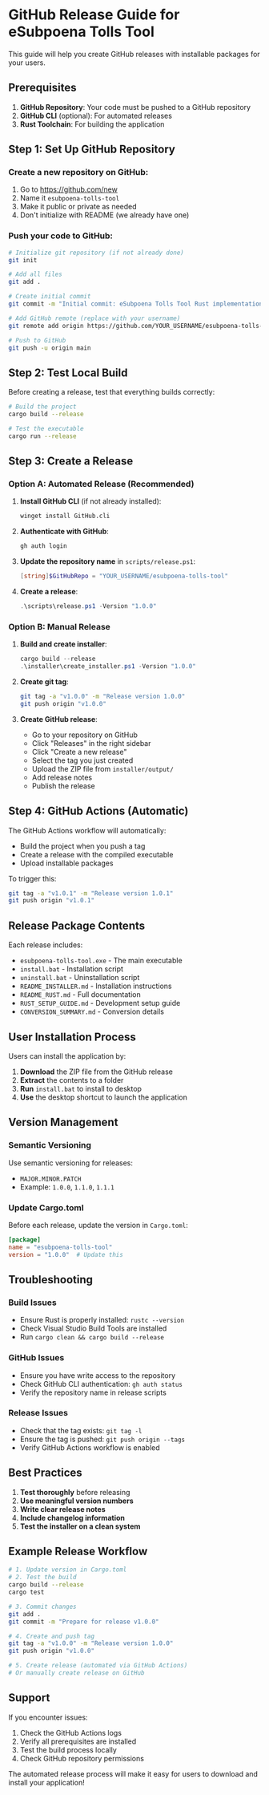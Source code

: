 # GitHub Release Guide for eSubpoena Tolls Tool

This guide will help you create GitHub releases with installable packages for your users.

## Prerequisites

1. **GitHub Repository**: Your code must be pushed to a GitHub repository
2. **GitHub CLI** (optional): For automated releases
3. **Rust Toolchain**: For building the application

## Step 1: Set Up GitHub Repository

### Create a new repository on GitHub:
1. Go to https://github.com/new
2. Name it `esubpoena-tolls-tool`
3. Make it public or private as needed
4. Don't initialize with README (we already have one)

### Push your code to GitHub:
```bash
# Initialize git repository (if not already done)
git init

# Add all files
git add .

# Create initial commit
git commit -m "Initial commit: eSubpoena Tolls Tool Rust implementation"

# Add GitHub remote (replace with your username)
git remote add origin https://github.com/YOUR_USERNAME/esubpoena-tolls-tool.git

# Push to GitHub
git push -u origin main
```

## Step 2: Test Local Build

Before creating a release, test that everything builds correctly:

```bash
# Build the project
cargo build --release

# Test the executable
cargo run --release
```

## Step 3: Create a Release

### Option A: Automated Release (Recommended)

1. **Install GitHub CLI** (if not already installed):
   ```bash
   winget install GitHub.cli
   ```

2. **Authenticate with GitHub**:
   ```bash
   gh auth login
   ```

3. **Update the repository name** in `scripts/release.ps1`:
   ```powershell
   [string]$GitHubRepo = "YOUR_USERNAME/esubpoena-tolls-tool"
   ```

4. **Create a release**:
   ```powershell
   .\scripts\release.ps1 -Version "1.0.0"
   ```

### Option B: Manual Release

1. **Build and create installer**:
   ```powershell
   cargo build --release
   .\installer\create_installer.ps1 -Version "1.0.0"
   ```

2. **Create git tag**:
   ```bash
   git tag -a "v1.0.0" -m "Release version 1.0.0"
   git push origin "v1.0.0"
   ```

3. **Create GitHub release**:
   - Go to your repository on GitHub
   - Click "Releases" in the right sidebar
   - Click "Create a new release"
   - Select the tag you just created
   - Upload the ZIP file from `installer/output/`
   - Add release notes
   - Publish the release

## Step 4: GitHub Actions (Automatic)

The GitHub Actions workflow will automatically:
- Build the project when you push a tag
- Create a release with the compiled executable
- Upload installable packages

To trigger this:
```bash
git tag -a "v1.0.1" -m "Release version 1.0.1"
git push origin "v1.0.1"
```

## Release Package Contents

Each release includes:
- `esubpoena-tolls-tool.exe` - The main executable
- `install.bat` - Installation script
- `uninstall.bat` - Uninstallation script
- `README_INSTALLER.md` - Installation instructions
- `README_RUST.md` - Full documentation
- `RUST_SETUP_GUIDE.md` - Development setup guide
- `CONVERSION_SUMMARY.md` - Conversion details

## User Installation Process

Users can install the application by:

1. **Download** the ZIP file from the GitHub release
2. **Extract** the contents to a folder
3. **Run** `install.bat` to install to desktop
4. **Use** the desktop shortcut to launch the application

## Version Management

### Semantic Versioning
Use semantic versioning for releases:
- `MAJOR.MINOR.PATCH`
- Example: `1.0.0`, `1.1.0`, `1.1.1`

### Update Cargo.toml
Before each release, update the version in `Cargo.toml`:
```toml
[package]
name = "esubpoena-tolls-tool"
version = "1.0.0"  # Update this
```

## Troubleshooting

### Build Issues
- Ensure Rust is properly installed: `rustc --version`
- Check Visual Studio Build Tools are installed
- Run `cargo clean && cargo build --release`

### GitHub Issues
- Ensure you have write access to the repository
- Check GitHub CLI authentication: `gh auth status`
- Verify the repository name in release scripts

### Release Issues
- Check that the tag exists: `git tag -l`
- Ensure the tag is pushed: `git push origin --tags`
- Verify GitHub Actions workflow is enabled

## Best Practices

1. **Test thoroughly** before releasing
2. **Use meaningful version numbers**
3. **Write clear release notes**
4. **Include changelog information**
5. **Test the installer on a clean system**

## Example Release Workflow

```bash
# 1. Update version in Cargo.toml
# 2. Test the build
cargo build --release
cargo test

# 3. Commit changes
git add .
git commit -m "Prepare for release v1.0.0"

# 4. Create and push tag
git tag -a "v1.0.0" -m "Release version 1.0.0"
git push origin "v1.0.0"

# 5. Create release (automated via GitHub Actions)
# Or manually create release on GitHub
```

## Support

If you encounter issues:
1. Check the GitHub Actions logs
2. Verify all prerequisites are installed
3. Test the build process locally
4. Check GitHub repository permissions

The automated release process will make it easy for users to download and install your application! 
